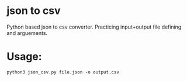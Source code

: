 # json to csv
 Python based json to csv converter. Practicing input+output file defining and arguements.
# Usage:
```
python3 json_csv.py file.json -o output.csv
